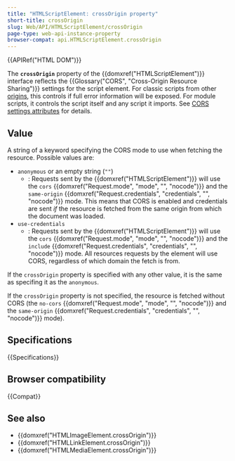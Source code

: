 ```yaml
---
title: "HTMLScriptElement: crossOrigin property"
short-title: crossOrigin
slug: Web/API/HTMLScriptElement/crossOrigin
page-type: web-api-instance-property
browser-compat: api.HTMLScriptElement.crossOrigin
---
```


{{APIRef("HTML DOM")}}

The **`crossOrigin`** property of the {{domxref("HTMLScriptElement")}} interface reflects the {{Glossary("CORS", "Cross-Origin Resource Sharing")}} settings for the script element. For classic scripts from other [origins](/en-US/docs/Glossary/Origin), this controls if full error information will be exposed. For module scripts, it controls the script itself and any script it imports. See [CORS settings attributes](/en-US/docs/Web/HTML/Attributes/crossorigin) for details.

## Value

A string of a keyword specifying the CORS mode to use when fetching the resource. Possible values are:

- `anonymous` or an empty string (`""`)
  - : Requests sent by the {{domxref("HTMLScriptElement")}} will use the `cors` {{domxref("Request.mode", "mode", "", "nocode")}} and the `same-origin` {{domxref("Request.credentials", "credentials", "", "nocode")}} mode. This means that CORS is enabled and credentials are sent _if_ the resource is fetched from the same origin from which the document was loaded.
- `use-credentials`
  - : Requests sent by the {{domxref("HTMLScriptElement")}} will use the `cors` {{domxref("Request.mode", "mode", "", "nocode")}} and the `include` {{domxref("Request.credentials", "credentials", "", "nocode")}} mode. All resources requests by the element will use CORS, regardless of which domain the fetch is from.

If the `crossOrigin` property is specified with any other value, it is the same as specifing it as the `anonymous`.

If the `crossOrigin` property is not specified, the resource is fetched without CORS (the `no-cors` {{domxref("Request.mode", "mode", "", "nocode")}} and the `same-origin` {{domxref("Request.credentials", "credentials", "", "nocode")}} mode).

## Specifications

{{Specifications}}

## Browser compatibility

{{Compat}}

## See also

- {{domxref("HTMLImageElement.crossOrigin")}}
- {{domxref("HTMLLinkElement.crossOrigin")}}
- {{domxref("HTMLMediaElement.crossOrigin")}}
